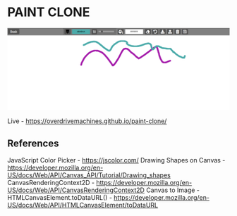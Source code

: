 # PAINT CLONE

![Preview](preview.png)

Live - https://overdrivemachines.github.io/paint-clone/

## References

JavaScript Color Picker - https://jscolor.com/
Drawing Shapes on Canvas - https://developer.mozilla.org/en-US/docs/Web/API/Canvas_API/Tutorial/Drawing_shapes
CanvasRenderingContext2D - https://developer.mozilla.org/en-US/docs/Web/API/CanvasRenderingContext2D
Canvas to Image - HTMLCanvasElement.toDataURL() - https://developer.mozilla.org/en-US/docs/Web/API/HTMLCanvasElement/toDataURL
